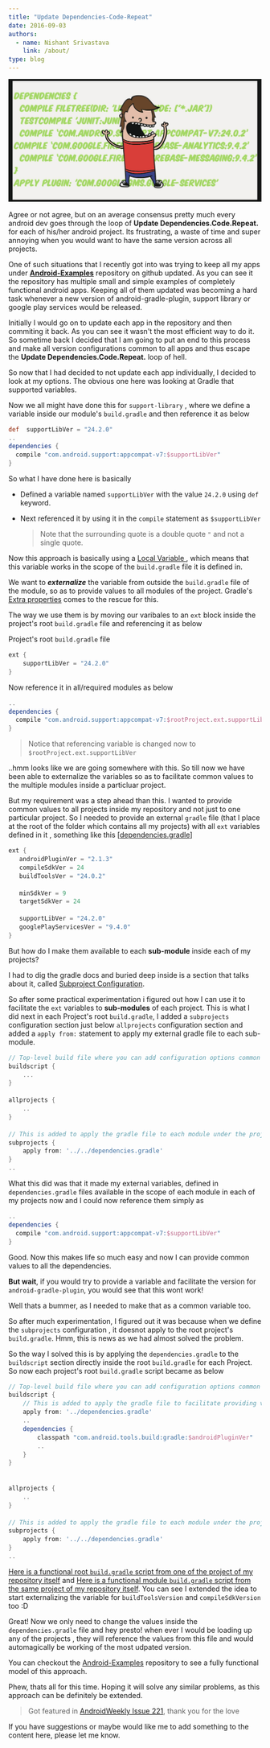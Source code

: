 ```yaml
---
title: "Update Dependencies-Code-Repeat"
date: 2016-09-03
authors:
  - name: Nishant Srivastava
    link: /about/
type: blog
---
```


![Banner](header.jpg)

<!--more-->

Agree or not agree, but on an average consensus pretty much every android dev goes through the loop of **Update Dependencies.Code.Repeat.** for each of his/her android project. Its frustrating, a waste of time and super annoying when you would want to have the same version across all projects.

One of such situations that I recently got into was trying to keep all my apps under **[Android-Examples](https://github.com/nisrulz/android-examples)** repository on github updated. As you can see it the repository has multiple small and simple examples of completely functional android apps. Keeping all of them updated was becoming a hard task whenever a new version of android-gradle-plugin, support library or google play services would be released.

Initially I would go on to update each app in the repository and then commiting it back. As you can see it wasn't the most efficient way to do it. So sometime back I decided that I am going to put an end to this process and make all version configurations common to all apps and thus escape the **Update Dependencies.Code.Repeat.** loop of hell.

So now that I had decided to not update each app individually, I decided to look at my options. The obvious one here was looking at Gradle that supported variables.

Now we all might have done this for `support-library` , where we define a variable inside our module's `build.gradle` and then reference it as below

```gradle
def  supportLibVer = "24.2.0"
..
dependencies {
  compile "com.android.support:appcompat-v7:$supportLibVer"
}

```

So what I have done here is basically

- Defined a variable named `supportLibVer` with the value `24.2.0` using `def` keyword.
- Next referenced it by using it in the `compile` statement as `$supportLibVer`

  > Note that the surrounding quote is a double quote `"` and not a single quote.

Now this approach is basically using a [Local Variable ](https://docs.gradle.org/current/userguide/writing_build_scripts.html#sec:local_variables), which means that this variable works in the scope of the `build.gradle` file it is defined in.

We want to **_externalize_** the variable from outside the `build.gradle` file of the module, so as to provide values to all modules of the project.
Gradle's [Extra properties](https://docs.gradle.org/current/userguide/writing_build_scripts.html#sec:extra_properties) comes to the rescue for this.

The way we use them is by moving our varibales to an `ext` block inside the project's root `build.gradle` file and referencing it as below

Project's root `build.gradle` file

```gradle
ext {
    supportLibVer = "24.2.0"
}
```

Now reference it in all/required modules as below

```gradle
..
dependencies {
  compile "com.android.support:appcompat-v7:$rootProject.ext.supportLibVer"
}
```

> Notice that referencing variable is changed now to `$rootProject.ext.supportLibVer`

..hmm looks like we are going somewhere with this. So till now we have been able to externalize the variables so as to facilitate common values to the multiple modules inside a particluar project.

But my requirement was a step ahead than this. I wanted to provide common values to all projects inside my repository and not just to one particular project. So I needed to provide an external `gradle` file (that I place at the root of the folder which contains all my projects) with all `ext` variables defined in it , something like this [[dependencies.gradle](https://github.com/nisrulz/android-examples/blob/master/dependencies.gradle)]

```gradle
ext {
   androidPluginVer = "2.1.3"
   compileSdkVer = 24
   buildToolsVer = "24.0.2"

   minSdkVer = 9
   targetSdkVer = 24

   supportLibVer = "24.2.0"
   googlePlayServicesVer = "9.4.0"
}
```

But how do I make them available to each **sub-module** inside each of my projects?

I had to dig the gradle docs and buried deep inside is a section that talks about it, called [Subproject Configuration](https://docs.gradle.org/current/userguide/multi_project_builds.html#sec:subproject_configuration).

So after some practical experimentation i figured out how I can use it to facilitate the `ext` variables to **sub-modules** of each project.
This is what I did next in each Project's root `build.gradle`, I added a `subprojects` configuration section just below `allprojects` configuration section and added a `apply from:` statement to apply my external gradle file to each sub-module.

```gradle
// Top-level build file where you can add configuration options common to all sub-projects/modules.
buildscript {
    ...
}

allprojects {
    ..
}

// This is added to apply the gradle file to each module under the project
subprojects {
    apply from: '../../dependencies.gradle'
}
..

```

What this did was that it made my external variables, defined in `dependencies.gradle` files available in the scope of each module in each of my projects now and I could now reference them simply as

```gradle
..
dependencies {
  compile "com.android.support:appcompat-v7:$supportLibVer"
}
```

Good. Now this makes life so much easy and now I can provide common values to all the dependencies.

**But wait**, if you would try to provide a variable and facilitate the version for `android-gradle-plugin`, you would see that this wont work!

Well thats a bummer, as I needed to make that as a common variable too.

So after much experimentation, I figured out it was because when we define the `subprojects` configuration , it doesnot apply to the root project's `build.gradle`. Hmm, this is news as we had almost solved the problem.

So the way I solved this is by applying the `dependencies.gradle` to the `buildscript` section directly inside the root `build.gradle` for each Project. So now each project's root `build.gradle` script became as below

```gradle
// Top-level build file where you can add configuration options common to all sub-projects/modules.
buildscript {
    // This is added to apply the gradle file to facilitate providing variable values to root build.gradle of the project
    apply from: '../dependencies.gradle'
    ..
    dependencies {
        classpath "com.android.tools.build:gradle:$androidPluginVer"
        ..
    }
}


allprojects {
    ..
}

// This is added to apply the gradle file to each module under the project
subprojects {
    apply from: '../../dependencies.gradle'
}
..
```

[Here is a functional root `build.gradle` script from one of the project of my repository itself](https://github.com/nisrulz/android-examples/blob/master/ActivityLifecycle/build.gradle) and [Here is a functional module `build.gradle` script from the same project of my repository itself](https://github.com/nisrulz/android-examples/blob/master/ActivityLifecycle/app/build.gradle). You can see I extended the idea to start externalizing the variable for `buildToolsVersion` and `compileSdkVersion` too :D

Great! Now we only need to change the values inside the `dependencies.gradle` file and hey presto! when ever I would be loading up any of the projects , they will reference the values from this file and would automagically be working of the most udpated version.

You can checkout the [Android-Examples](https://github.com/nisrulz/android-examples) repository to see a fully functional model of this approach.

Phew, thats all for this time. Hoping it will solve any similar problems, as this approach can be definitely be extended.

> Got featured in [AndroidWeekly Issue 221](http://androidweekly.net/issues/issue-221), thank you for the love

If you have suggestions or maybe would like me to add something to the content here, please let me know.
